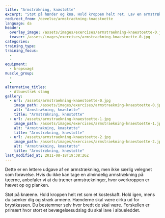 ```yaml
---
title: "Armstrækning, knæstøtte"
excerpt: "Støt på hænder og knæ. Hold kroppen helt ret. Lav en armstrækning."
redirect_from: /oevelse/armstraekning-knaestoette
language: da
header:
  overlay_image: /assets/images/exercises/armstraekning-knaestoette-0.jpg
  teaser: /assets/images/exercises/armstraekning-knaestoette-0.jpg
categories:
training_type: 
training_focus: 
  - 
  - 
equipment:
  - kropsvægt
muscle_group:
  - 
  - 
alternative_titles:
  - Albuestræk stang
gallery:
  - url: /assets/armstraekning-knaestoette-0.jpg
    image_path: /assets/images/exercises/armstraekning-knaestoette-0.jpg
    alt: "Armstrækning, knæstøtte"
    title: "Armstrækning, knæstøtte"
  - url: /assets/armstraekning-knaestoette-1.jpg
    image_path: /assets/images/exercises/armstraekning-knaestoette-1.jpg
    alt: "Armstrækning, knæstøtte"
    title: "Armstrækning, knæstøtte"
  - url: /assets/armstraekning-knaestoette-2.jpg
    image_path: /assets/images/exercises/armstraekning-knaestoette-2.jpg
    alt: "Armstrækning, knæstøtte"
    title: "Armstrækning, knæstøtte"
last_modified_at: 2011-08-18T19:38:26Z
---
```


Dette er en lettere udgave af en armstrækning, men ikke særlig velegnet som forøvelse. Hvis du ikke kan tage en almindelig armstrækning på tæerne, anbefaler vi at du træner armstrækninger, hvor overkroppen er hævet op og planken.

Støt på knæene. Hold kroppen helt ret som et kosteskaft. Hold igen, mens du sænker dig og stræk armene. Hænderne skal være cirka ud for brystkassen. Du bestemmer selv hvor bredt de skal være. Forskellen er primært hvor stort et bevægelsesudslag du skal lave i albueleddet.
